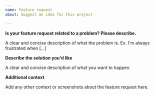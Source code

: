 ```yaml
---
name: Feature request
about: Suggest an idea for this project

---
```


<!--

Thank you for being interested in dvm!

Have you read dvm's Code of Conduct? By filing an Issue, you are expected to comply with it, including treating everyone with respect: https://github.com/justjavac/dvm/blob/master/CODE_OF_CONDUCT.md

Do you want to ask a question? Are you looking for support? The stackoverflow is the best place for getting support: https://stackoverflow.com

-->

**Is your feature request related to a problem? Please describe.**

A clear and concise description of what the problem is. Ex. I'm always frustrated when [...]

**Describe the solution you'd like**

A clear and concise description of what you want to happen.

**Additional context**

Add any other context or screenshots about the feature request here.
